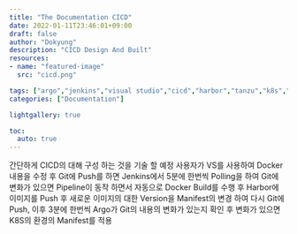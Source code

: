 ```yaml
---
title: "The Documentation CICD"
date: 2022-01-11T23:46:01+09:00
draft: false
author: "Dokyung"
description: "CICD Design And Built"
resources:
- name: "featured-image"
  src: "cicd.png"

tags: ["argo","jenkins","visual studio","cicd","harbor","tanzu","k8s","devops","dk","dokyung"]
categories: ["Documentation"]

lightgallery: true

toc:
  auto: true
---
```


간단하게 CICD의 대해 구성 하는 것을 기술 할 예정
사용자가 VS를 사용하여 Docker 내용을 수정 후 Git에 Push를 하면 Jenkins에서 5분에 한번씩 Polling을 하여 Git에 변화가 있으면 Pipeline이 동작 하면서 자동으로 Docker Build를 수행 후 Harbor에 이미지를 Push 후 새로운 이미지의 대한 Version을 Manifest의 변경 하여 다시 Git에 Push, 이후 3분에 한번씩 Argo가 Git의 내용의 변화가 있는지 확인 후 변화가 있으면 K8S의 환경의 Manifest를 적용